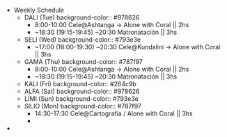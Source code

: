 - Weekly Schedule
	- DALI (Tue)
	  background-color:: #978626
		- 8:00-10:00  Cele@Ashtanga -> Alone with Coral || 2hs
		- ~18:30 (19:15-19:45) ~20:30 Matronatación || 3hs
	- SELI (Wed)
	  background-color:: #793e3e
		- ~17:00 (18:00-19:30) ~20:30 Cele@Kundalini -> Alone with Coral || 3hs
	- GAMA (Thu)
	  background-color:: #787f97
		- 8:00-10:00 Cele@Ashtanga -> Alone with Coral || 2hs
		- ~18:30 (19:15-19:45) ~20:30 Matronatación || 3hs
	- KALI (Fri)
	  background-color:: #264c9b
	- ALFA (Sat)
	  background-color:: #978626
	- LIMI (Sun)
	  background-color:: #793e3e
	- SILIO (Mon)
	  background-color:: #787f97
		- 14:30-17:30 Cele@Cartografía / Alone with Coral || 3hs
		-
-